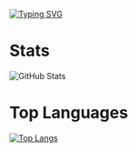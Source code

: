[![Typing SVG](https://readme-typing-svg.demolab.com?font=Fira+Code&weight=300&size=40&duration=2500&pause=1000&width=300&height=70&lines=Kurai)](https://git.io/typing-svg)

# Stats
![GitHub Stats](https://github-readme-stats.vercel.app/api?username=Kumarion&show_icons=true&theme=transparent)

# Top Languages
[![Top Langs](https://github-readme-stats.vercel.app/api/top-langs/?username=Kumarion&layout=compact&theme=transparent)](https://github.com/anuraghazra/github-readme-stats)